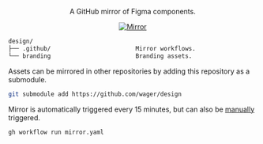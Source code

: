 <p align="center">
  A GitHub mirror of Figma components.
</p>

<p align="center">
  <a href="https://github.com/wager/design/actions/workflows/mirror.yaml">
    <img
      src="https://github.com/wager/design/actions/workflows/mirror.yaml/badge.svg"
      alt="Mirror"
    />
  </a>
</p>

```bash
design/
├── .github/                        Mirror workflows.
└── branding                        Branding assets.
```

Assets can be mirrored in other repositories by adding this repository as a submodule.

```bash
git submodule add https://github.com/wager/design
```

Mirror is automatically triggered every 15 minutes, but can also be [manually] triggered.

```bash
gh workflow run mirror.yaml
```

[manually]:
  https://github.com/wager/design/actions/workflows/mirror.yaml
